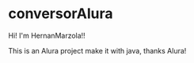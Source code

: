 # conversorAlura

Hi! I'm HernanMarzola!!

This is an Alura project make it with java, thanks Alura!
